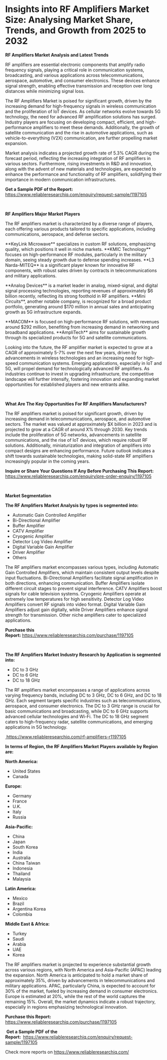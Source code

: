 <p><h1>Insights into RF Amplifiers Market Size: Analysing Market Share, Trends, and Growth from 2025 to 2032</h1></p><p><strong>RF Amplifiers Market Analysis and Latest Trends</strong></p>
<p><p>RF amplifiers are essential electronic components that amplify radio frequency signals, playing a critical role in communication systems, broadcasting, and various applications across telecommunications, aerospace, automotive, and consumer electronics. These devices enhance signal strength, enabling effective transmission and reception over long distances while minimizing signal loss.</p><p>The RF Amplifiers Market is poised for significant growth, driven by the increasing demand for high-frequency signals in wireless communication and the proliferation of IoT devices. As cellular networks evolve towards 5G technology, the need for advanced RF amplification solutions has surged. Industry players are focusing on developing compact, efficient, and high-performance amplifiers to meet these demands. Additionally, the growth of satellite communication and the rise in automotive applications, such as vehicle-to-everything (V2X) communication, are further propelling market expansion.</p><p>Market analysis indicates a projected growth rate of 5.3% CAGR during the forecast period, reflecting the increasing integration of RF amplifiers in various sectors. Furthermore, rising investments in R&D and innovation, along with the advent of new materials and technologies, are expected to enhance the performance and functionality of RF amplifiers, solidifying their importance in modern communication infrastructures.</p></p>
<p><strong>Get a Sample PDF of the Report:&nbsp;</strong> <a href="https://www.reliableresearchiq.com/enquiry/request-sample/1197105?utm_campaign=2251&utm_medium=2&utm_source=Github&utm_content=ia&utm_term=10022025&utm_id=rf-amplifiers">https://www.reliableresearchiq.com/enquiry/request-sample/1197105</a></p>
<p>&nbsp;</p>
<p><strong>RF Amplifiers Major Market Players</strong></p>
<p><p>The RF amplifiers market is characterized by a diverse range of players, each offering various products tailored to specific applications, including communications, aerospace, and defense sectors.</p><p>**KeyLink Microwave** specializes in custom RF solutions, emphasizing quality, which positions it well in niche markets. **KMIC Technology** focuses on high-performance RF modules, particularly in the military domain, seeing steady growth due to defense spending increases. **L3 Narda-MITEQ** is a significant player known for innovative RF components, with robust sales driven by contracts in telecommunications and military applications.</p><p>**Analog Devices** is a market leader in analog, mixed-signal, and digital signal processing technologies, reporting revenues of approximately $6 billion recently, reflecting its strong foothold in RF amplifiers. **Mini Circuits**, another notable company, is recognized for a broad product portfolio, generating around $170 million in annual sales and anticipating growth as 5G infrastructure expands.</p><p>**MACOM** is focused on high-performance RF solutions, with revenues around $292 million, benefiting from increasing demand in networking and broadband applications. **AmpliTech** aims for sustainable growth through its specialized products for 5G and satellite communications.</p><p>Looking into the future, the RF amplifier market is expected to grow at a CAGR of approximately 5-7% over the next few years, driven by advancements in wireless technologies and an increasing need for high-speed communication systems. Emerging applications, especially in IoT and 5G, will propel demand for technologically advanced RF amplifiers. As industries continue to invest in upgrading infrastructure, the competitive landscape will further intensify, fostering innovation and expanding market opportunities for established players and new entrants alike.</p></p>
<p>&nbsp;</p>
<p><strong>What Are The Key Opportunities For RF Amplifiers Manufacturers?</strong></p>
<p><p>The RF amplifiers market is poised for significant growth, driven by increasing demand in telecommunications, aerospace, and automotive sectors. The market was valued at approximately $X billion in 2023 and is projected to grow at a CAGR of around X% through 2030. Key trends include the proliferation of 5G networks, advancements in satellite communications, and the rise of IoT devices, which require robust RF solutions. Additionally, miniaturization and integration of amplifiers into compact designs are enhancing performance. Future outlook indicates a shift towards sustainable technologies, making solid-state RF amplifiers increasingly popular in the coming years.</p></p>
<p><strong>Inquire or Share Your Questions If Any Before Purchasing This Report:</strong> <a href="https://www.reliableresearchiq.com/enquiry/pre-order-enquiry/1197105?utm_campaign=2251&utm_medium=2&utm_source=Github&utm_content=ia&utm_term=10022025&utm_id=rf-amplifiers">https://www.reliableresearchiq.com/enquiry/pre-order-enquiry/1197105</a></p>
<p>&nbsp;</p>
<p><strong>Market Segmentation</strong></p>
<p><strong>The RF Amplifiers Market Analysis by types is segmented into:</strong></p>
<p><ul><li>Automatic Gain Controlled Amplifier</li><li>Bi-Directional Amplifier</li><li>Buffer Amplifier</li><li>CATV Amplifier</li><li>Cryogenic Amplifier</li><li>Detector Log Video Amplifier</li><li>Digital Variable Gain Amplifier</li><li>Driver Amplifier</li><li>Others</li></ul></p>
<p><p>The RF amplifiers market encompasses various types, including Automatic Gain Controlled Amplifiers, which maintain consistent output levels despite input fluctuations. Bi-Directional Amplifiers facilitate signal amplification in both directions, enhancing communication. Buffer Amplifiers isolate different circuit stages to prevent signal interference. CATV Amplifiers boost signals for cable television systems. Cryogenic Amplifiers operate at extremely low temperatures for high sensitivity. Detector Log Video Amplifiers convert RF signals into video format. Digital Variable Gain Amplifiers adjust gain digitally, while Driver Amplifiers enhance signal strength for transmission. Other niche amplifiers cater to specialized applications.</p></p>
<p><strong>Purchase this Report:&nbsp;</strong><a href="https://www.reliableresearchiq.com/purchase/1197105?utm_campaign=2251&utm_medium=2&utm_source=Github&utm_content=ia&utm_term=10022025&utm_id=rf-amplifiers">https://www.reliableresearchiq.com/purchase/1197105</a></p>
<p>&nbsp;</p>
<p><strong>The RF Amplifiers Market Industry Research by Application is segmented into:</strong></p>
<p><ul><li>DC to 3 GHz</li><li>DC to 6 GHz</li><li>DC to 18 GHz</li></ul></p>
<p><p>The RF amplifiers market encompasses a range of applications across varying frequency bands, including DC to 3 GHz, DC to 6 GHz, and DC to 18 GHz. Each segment targets specific industries such as telecommunications, aerospace, and consumer electronics. The DC to 3 GHz range is crucial for basic communications and broadcasting, while DC to 6 GHz supports advanced cellular technologies and Wi-Fi. The DC to 18 GHz segment caters to high-frequency radar, satellite communications, and emerging applications in 5G technology.</p></p>
<p><a href="https://www.reliableresearchiq.com/rf-amplifiers-r1197105?utm_campaign=2251&utm_medium=2&utm_source=Github&utm_content=ia&utm_term=10022025&utm_id=rf-amplifiers">&nbsp;https://www.reliableresearchiq.com/rf-amplifiers-r1197105</a></p>
<p><strong>In terms of Region, the RF Amplifiers Market Players available by Region are:</strong></p>
<p>
    <p> <strong> North America: </strong>
        <ul>
            <li>United States</li>
            <li>Canada</li>
        </ul>
        </p> 
    <p> <strong> Europe: </strong>
        <ul>
            <li>Germany</li>
            <li>France</li>
            <li>U.K.</li>
            <li>Italy</li>
            <li>Russia</li>
        </ul>
        </p> 
    <p> <strong> Asia-Pacific: </strong>
        <ul>
            <li>China</li>
            <li>Japan</li>
            <li>South Korea</li>
            <li>India</li>
            <li>Australia</li>
            <li>China Taiwan</li>
            <li>Indonesia</li>
            <li>Thailand</li>
            <li>Malaysia</li>
        </ul>
        </p> 
    <p> <strong> Latin America: </strong>
        <ul>
            <li>Mexico</li>
            <li>Brazil</li>
            <li>Argentina Korea</li>
            <li>Colombia</li>
        </ul>
        </p> 
    <p> <strong> Middle East & Africa: </strong>
        <ul>
            <li>Turkey</li>
            <li>Saudi</li>
            <li>Arabia</li>
            <li>UAE</li>
            <li>Korea</li>
        </ul>
    </p>
    </p>
<p><p>The RF amplifiers market is projected to experience substantial growth across various regions, with North America and Asia-Pacific (APAC) leading the expansion. North America is anticipated to hold a market share of approximately 35%, driven by advancements in telecommunications and military applications. APAC, particularly China, is expected to account for 30% of the market, fueled by increasing demand in consumer electronics. Europe is estimated at 20%, while the rest of the world captures the remaining 15%. Overall, the market dynamics indicate a robust trajectory, especially in regions emphasizing technological innovation.</p></p>
<p><strong>Purchase this Report: </strong><a href="https://www.reliableresearchiq.com/purchase/1197105?utm_campaign=2251&utm_medium=2&utm_source=Github&utm_content=ia&utm_term=10022025&utm_id=rf-amplifiers">https://www.reliableresearchiq.com/purchase/1197105</a></p>
<p>&nbsp;<strong>Get a Sample PDF of the Report:&nbsp;&nbsp;</strong><a href="https://www.reliableresearchiq.com/enquiry/request-sample/1197105?utm_campaign=2251&utm_medium=2&utm_source=Github&utm_content=ia&utm_term=10022025&utm_id=rf-amplifiers">https://www.reliableresearchiq.com/enquiry/request-sample/1197105</a></p>
<p><strong></strong></p>
<p>Check more reports on <a href="https://www.reliableresearchiq.com/?utm_campaign=2251&utm_medium=2&utm_source=Github&utm_content=ia&utm_term=10022025&utm_id=rf-amplifiers">https://www.reliableresearchiq.com/</a></p>